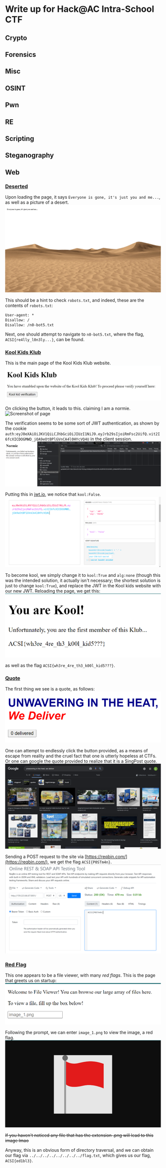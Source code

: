 # Write up for Hack@AC Intra-School CTF

## Crypto

## Forensics

## Misc

## OSINT

## Pwn

## RE

## Scripting

## Steganography

## Web

### [Deserted](http://159.223.66.67:5000/)

Upon loading the page, it says `Everyone is gone, it's just you and me...`, as well as a picture of a desert. ![Screenshot of page](images/deserted1.png "Deserted")

This should be a hint to check `robots.txt`, and indeed, these are the contents of `robots.txt`:

```
User-agent: *
Disallow: /
Disallow: /n0-bot5.txt
```

Next, one should attempt to navigate to `n0-bot5.txt`, where the flag, `ACSI{re4lly_l0n3ly...}`, can be found.

### [Kool Kids Klub](http://159.223.66.67:5003/)

This is the main page of the Kool Kids Klub website. ![Screenshot of page](images/koolkids1.png "kool")

On clicking the button, it leads to this. claiming I am a normie. ![Screenshot of page](images/kookids2.png "normie")

The verification seems to be some sort of JWT authentication, as shown by the cookie `auth:eyJ0eXAiOiJKV1QiLCJhbGciOiJIUzI1NiJ9.eyJrb29sIjoiRmFsc2UifQ.vit2I6fcXICDOGMWD_jOA9eOtBPlGVnCA4l0HYcVQ4U` in the client session. ![Screenshot of page](images/koolkids3.png "JWT")

Putting this in [jwt.io](jwt.io), we notice that `kool:False`. ![Screenshot of page](images/koolkids4.png)

To become kool, we simply change it to `kool:True` and `alg:none` (though this was the intended solution, it actually isn't necessary; the shortest solution is just to change `kool:True`), and replace the JWT in the Kool kids website with our new JWT. Reloading the page, we get this: ![Screenshot](images/koolkids5.png)

as well as the flag `ACSI{wh3re_4re_th3_k00l_kid5???}`.

### [Quote](http://159.223.66.67:5001/)

The first thing we see is a quote, as follows: ![Screenshot](images/quote1.png)

One can attempt to endlessly click the button provided, as a means of escape from reality and the cruel fact that one is utterly hopeless at CTFs. Or one can google the quote provided to realize that it is a SingPost quote. ![SingPost](images/quote2.png)

Sending a POST request to the site via [https://reqbin.com/](https://reqbin.com/), we get the flag `ACSI{P0STm4n}`. ![reqbin](images/quote3.png)

### [Red Flag](http://159.223.66.67:5002/)

This one appears to be a file viewer, with many *red flags*. This is the page that greets us on startup: ![Screenshot](images/redflag1.png)

Following the prompt, we can enter `image_1.png` to view the image, a red flag. ![Red Flag](images/redflag2.png)

~~If you haven't noticed any file that has the extension .png will lead to this image lmao~~

Anyway, this is an obvious form of directory traversal, and we can obtain our flag via `../../../../../../../../flag.txt`, which gives us our flag, `ACSI{ed1bl3}`.
